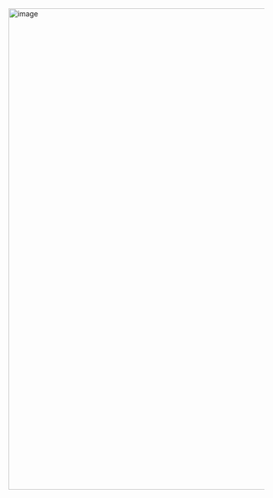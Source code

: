 <img width="948" alt="image" src="https://github.com/eygul/flask_todo/assets/112195220/985c869d-30bd-4c4b-aa54-b0cc9252cfe0">
